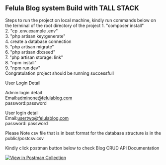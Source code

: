 <h2>Felula Blog system Build with TALL STACK</h2>
Steps to run the project on local machine, kindly run commands below on the terminal of the root directory of the project
1. "composer install" <br>
2. "cp .env.example .env" <br>
3. "php artisan key:generate" <br>
4. create a database connection <br>
5. "php artisan migrate" <br>
6. "php artisan db:seed" <br>
7. "php artisan storage: link" <br>
8. "npm install" <br>
9. "npm run dev" <br>
  Congratulation project should be running successfull

  User Login Detail

  Admin login detail <br>
  Email:adminone@felulablog.com <br>
  password:password <br>

  User login detail <br>
  Email:usertwo@felulablog.com <br>
  password: password <br>

  Please Note csv file that is in best format for the database structure is in the  public/postcsv.csv

  Kindly click postman button below to check Blog CRUD API Documentation

[![View in Postman Collection](https://run.pstmn.io/button.svg)](https://documenter.getpostman.com/view/19978065/2s93z5A5Dg)
